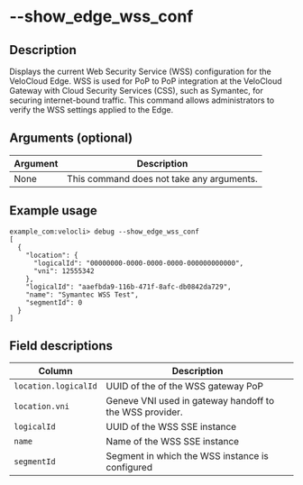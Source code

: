 #	--show_edge_wss_conf

##	Description
Displays the current Web Security Service (WSS) configuration for the VeloCloud Edge. WSS is used for PoP to PoP integration at the VeloCloud Gateway with Cloud Security Services (CSS), such as Symantec, for securing internet-bound traffic. This command allows administrators to verify the WSS settings applied to the Edge.

##  Arguments (optional)
| Argument | Description |
|---|---|
| None | This command does not take any arguments. |

##  Example usage
```
example_com:velocli> debug --show_edge_wss_conf
[
  {
    "location": {
      "logicalId": "00000000-0000-0000-0000-000000000000",
      "vni": 12555342
    },
    "logicalId": "aaefbda9-116b-471f-8afc-db0842da729",
    "name": "Symantec WSS Test",
    "segmentId": 0
  }
]
```

##  Field descriptions
| Column | Description |
|---|---|
| `location.logicalId` | UUID of the of the WSS gateway PoP |
| `location.vni` | Geneve VNI used in gateway handoff to the WSS provider. |
| `logicalId` | UUID of the WSS SSE instance |
| `name` | Name of the WSS SSE instance |
| `segmentId` | Segment in which the WSS instance is configured |